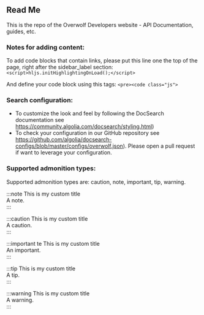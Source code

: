 ## Read Me
This is the repo of the Overwolf Developers website - API Documentation, guides, etc.

### Notes for adding content:
To add code blocks that contain links, please put this line one the top of the page, right after the sidebar_label section:
`<script>hljs.initHighlightingOnLoad();</script>`

And define your code block using this tags:
`<pre><code class="js">`

### Search configuration:

* To customize the look and feel by following the DocSearch documentation see https://community.algolia.com/docsearch/styling.html) 
* To check your configuration in our GitHub repository see https://github.com/algolia/docsearch-configs/blob/master/configs/overwolf.json). Please open a pull request if want to leverage your configuration.

### Supported admonition types:

Supported admonition types are: caution, note, important, tip, warning.

:::note This is my custom title  
A note.  
:::

:::caution This is my custom title  
A caution.  
:::

:::important te This is my custom title  
An important.  
:::

:::tip This is my custom title  
A tip.  
:::

:::warning This is my custom title  
A warning.  
:::
